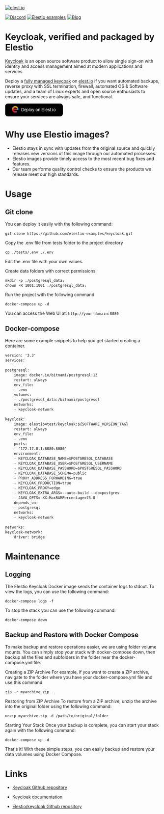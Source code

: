 <a href="https://elest.io">
  <img src="https://elest.io/images/elestio.svg" alt="elest.io" width="150" height="75">
</a>

[![Discord](https://img.shields.io/static/v1.svg?logo=discord&color=f78A38&labelColor=083468&logoColor=ffffff&style=for-the-badge&label=Discord&message=community)](https://discord.gg/4T4JGaMYrD "Get instant assistance and engage in live discussions with both the community and team through our chat feature.")
[![Elestio examples](https://img.shields.io/static/v1.svg?logo=github&color=f78A38&labelColor=083468&logoColor=ffffff&style=for-the-badge&label=github&message=open%20source)](https://github.com/elestio-examples "Access the source code for all our repositories by viewing them.")
[![Blog](https://img.shields.io/static/v1.svg?color=f78A38&labelColor=083468&logoColor=ffffff&style=for-the-badge&label=elest.io&message=Blog)](https://blog.elest.io "Latest news about elestio, open source software, and DevOps techniques.")

# Keycloak, verified and packaged by Elestio

[Keycloak](https://github.com/keycloak/keycloak) is an open source software product to allow single sign-on with identity and access management aimed at modern applications and services.

Deploy a <a target="_blank" href="https://elest.io/open-source/keycloak">fully managed keycoak</a> on <a target="_blank" href="https://elest.io/">elest.io</a> if you want automated backups, reverse proxy with SSL termination, firewall, automated OS & Software updates, and a team of Linux experts and open source enthusiasts to ensure your services are always safe, and functional.

[![deploy](https://github.com/elestio-examples/keycloak/raw/main/deploy-on-elestio.png)](https://dash.elest.io/deploy?source=cicd&social=dockerCompose&url=https://github.com/elestio-examples/keycloak)

# Why use Elestio images?

- Elestio stays in sync with updates from the original source and quickly releases new versions of this image through our automated processes.
- Elestio images provide timely access to the most recent bug fixes and features.
- Our team performs quality control checks to ensure the products we release meet our high standards.

# Usage

## Git clone

You can deploy it easily with the following command:

    git clone https://github.com/elestio-examples/keycloak.git

Copy the .env file from tests folder to the project directory

    cp ./tests/.env ./.env

Edit the .env file with your own values.

Create data folders with correct permissions

    mkdir -p ./postgresql_data;
    chown -R 1001:1001 ./postgresql_data;

Run the project with the following command

    docker-compose up -d

You can access the Web UI at: `http://your-domain:8080`

## Docker-compose

Here are some example snippets to help you get started creating a container.

    version: '3.3'
    services:

    postgresql:
        image: docker.io/bitnami/postgresql:13
        restart: always
        env_file:
        - .env
        volumes:
        - ./postgresql_data:/bitnami/postgresql
        networks:
        - keycloak-network

    keycloak:
        image: elestio4test/keycloak:${SOFTWARE_VERSION_TAG}
        restart: always
        env_file:
        - .env
        ports:
        - '172.17.0.1:8080:8080'
        environment:
        - KEYCLOAK_DATABASE_NAME=$POSTGRESQL_DATABASE
        - KEYCLOAK_DATABASE_USER=$POSTGRESQL_USERNAME
        - KEYCLOAK_DATABASE_PASSWORD=$POSTGRESQL_PASSWORD
        - KEYCLOAK_DATABASE_SCHEMA=public
        - PROXY_ADDRESS_FORWARDING=true
        - KEYCLOAK_PRODUCTION=true
        - KEYCLOAK_PROXY=edge
        - KEYCLOAK_EXTRA_ARGS=--auto-build --db=postgres 
        - JAVA_OPTS=-XX:MaxRAMPercentage=75.0
        depends_on:
        - postgresql
        networks:
        - keycloak-network

    networks:
    keycloak-network:
        driver: bridge


# Maintenance

## Logging

The Elestio Keycloak Docker image sends the container logs to stdout. To view the logs, you can use the following command:

    docker-compose logs -f

To stop the stack you can use the following command:

    docker-compose down

## Backup and Restore with Docker Compose

To make backup and restore operations easier, we are using folder volume mounts. You can simply stop your stack with docker-compose down, then backup all the files and subfolders in the folder near the docker-compose.yml file.

Creating a ZIP Archive
For example, if you want to create a ZIP archive, navigate to the folder where you have your docker-compose.yml file and use this command:

    zip -r myarchive.zip .

Restoring from ZIP Archive
To restore from a ZIP archive, unzip the archive into the original folder using the following command:

    unzip myarchive.zip -d /path/to/original/folder

Starting Your Stack
Once your backup is complete, you can start your stack again with the following command:

    docker-compose up -d

That's it! With these simple steps, you can easily backup and restore your data volumes using Docker Compose.

# Links

- <a target="_blank" href="https://github.com/keycloak/keycloak">Keycloak Github repository</a>

- <a target="_blank" href="https://www.keycloak.org/documentation">Keycloak documentation</a>

- <a target="_blank" href="https://github.com/elestio-examples/keycloak">Elestio/keycloak Github repository</a>
